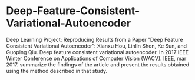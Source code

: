 # Deep-Feature-Consistent-Variational-Autoencoder
Deep Learning Project: Reproducing Results from a Paper ”Deep Feature Consistent Variational Autoencoder”: Xianxu Hou, Linlin Shen, Ke Sun, and Guoping Qiu. Deep feature consistent variational autoencoder. In 2017 IEEE Winter Conference on Applications of Computer Vision (WACV). IEEE, mar 2017.
summarize the findings of the article and present the results obtained using the method described in that study.
